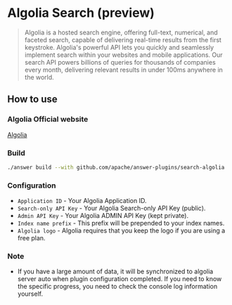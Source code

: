 # Algolia Search (preview)
> Algolia is a hosted search engine, offering full-text, numerical, and faceted search, capable of delivering real-time 
> results from the first keystroke. Algolia's powerful API lets you quickly and seamlessly implement search within your 
> websites and mobile applications. Our search API powers billions of queries for thousands of companies every month, 
> delivering relevant results in under 100ms anywhere in the world.

## How to use

### Algolia Official website
[Algolia](https://www.algolia.com/)

### Build
```bash
./answer build --with github.com/apache/answer-plugins/search-algolia
```

### Configuration
- `Application ID` - Your Algolia Application ID.
- `Search-only API Key` - Your Algolia Search-only API Key (public).
- `Admin API Key` - Your Algolia ADMIN API Key (kept private).
- `Index name prefix` - This prefix will be prepended to your index names.
- `Algolia logo` - Algolia requires that you keep the logo if you are using a free plan.

### Note
- If you have a large amount of data, it will be synchronized to algolia server auto when plugin configuration completed. If you need to know the specific progress, you need to check the console log information yourself.
